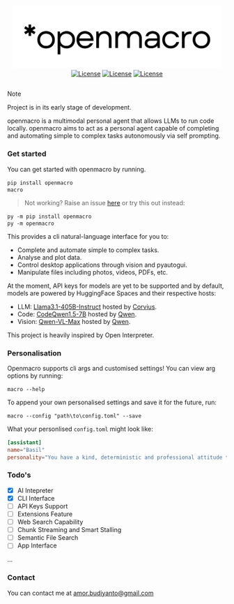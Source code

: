 <div align="center">
  <a href="https://pypi.org/project/openmacro/">
    <img src="https://raw.githubusercontent.com/Openmacro/openmacro/46bb3481766cb66983cb191db731c41f5f69d18d/docs/images/openmacro-title.svg" width="480" height="auto" alt="Openmacro"/>
  </a>
</div>
<div align="center">
<a href="LICENSE"><img src="https://img.shields.io/static/v1?label=license&message=MIT&color=white&style=flat" alt="License"/></a>
  <a href="LICENSE"><img src="https://img.shields.io/github/commit-activity/m/Openmacro/openmacro" alt="License"/></a>
  <a href="LICENSE"><img src="https://img.shields.io/github/last-commit/Openmacro/openmacro" alt="License"/></a>
</div>

##

> [!NOTE]  
> Project is in its early stage of development.

openmacro is a multimodal personal agent that allows LLMs to run code locally. openmacro aims to act as a personal agent capable of completing and automating simple to complex tasks autonomously via self prompting.

### Get started
You can get started with openmacro by running.
```shell
pip install openmacro
macro
```
> Not working? Raise an issue [here](https://github.com/amooo-ooo/openmacro/issues/new) or try this out instead:
```shell
py -m pip install openmacro
py -m openmacro
```

This provides a cli natural-language interface for you to:

+ Complete and automate simple to complex tasks.
+ Analyse and plot data.
+ Control desktop applications through vision and pyautogui.
+ Manipulate files including photos, videos, PDFs, etc.

At the moment, API keys for models are yet to be supported and by default, models are powered by HuggingFace Spaces and their respective hosts:
+ LLM: [Llama3.1-405B-Instruct](https://huggingface.co/spaces/Corvius/LLaMA-3.1-405B-Instruct) hosted by [Corvius](https://huggingface.co/Corvius).
+ Code: [CodeQwen1.5-7B](https://huggingface.co/spaces/Qwen/CodeQwen1.5-7b-Chat-demo) hosted by [Qwen](https://huggingface.co/Qwen).
+ Vision: [Qwen-VL-Max](https://huggingface.co/spaces/Qwen/Qwen-VL-Max) hosted by [Qwen](https://huggingface.co/Qwen).

This project is heavily inspired by Open Interpreter. 

### Personalisation
Openmacro supports cli args and customised settings! You can view arg options by running:
```shell
macro --help
```
To append your own personalised settings and save it for the future, run:
```shell
macro --config "path\to\config.toml" --save
```

What your personlised `config.toml` might look like:
```toml
[assistant]
name="Basil"
personality="You have a kind, deterministic and professional attitude towards your work and respond in a formal, yet casual manner."
```

### Todo's 
- [x] AI Intepreter
- [x] CLI Interface
- [ ] API Keys Support
- [ ] Extensions Feature
- [ ] Web Search Capability
- [ ] Chunk Streaming and Smart Stalling 
- [ ] Semantic File Search
- [ ] App Interface

...

### Contact
You can contact me at [amor.budiyanto@gmail.com](mailto:amor.budiyanto@gmail.com)
